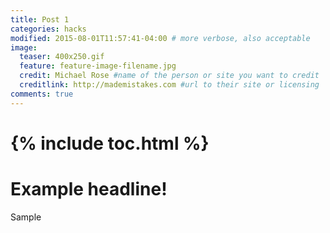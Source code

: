 ```yaml
---
title: Post 1
categories: hacks
modified: 2015-08-01T11:57:41-04:00 # more verbose, also acceptable
image:
  teaser: 400x250.gif
  feature: feature-image-filename.jpg
  credit: Michael Rose #name of the person or site you want to credit
  creditlink: http://mademistakes.com #url to their site or licensing
comments: true
---
```

# {% include toc.html %}

# Example headline!
Sample
